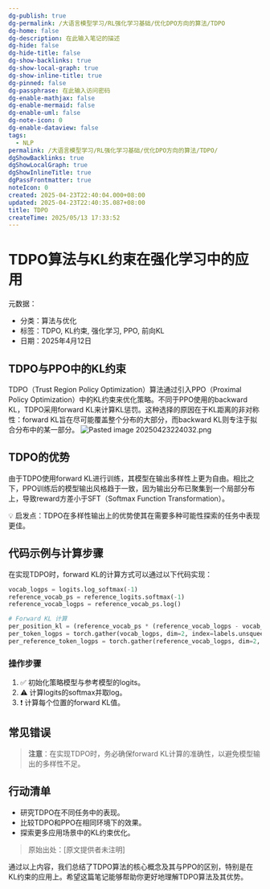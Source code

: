 ```yaml
---
dg-publish: true
dg-permalink: /大语言模型学习/RL强化学习基础/优化DPO方向的算法/TDPO
dg-home: false
dg-description: 在此输入笔记的描述
dg-hide: false
dg-hide-title: false
dg-show-backlinks: true
dg-show-local-graph: true
dg-show-inline-title: true
dg-pinned: false
dg-passphrase: 在此输入访问密码
dg-enable-mathjax: false
dg-enable-mermaid: false
dg-enable-uml: false
dg-note-icon: 0
dg-enable-dataview: false
tags:
  - NLP
permalink: /大语言模型学习/RL强化学习基础/优化DPO方向的算法/TDPO/
dgShowBacklinks: true
dgShowLocalGraph: true
dgShowInlineTitle: true
dgPassFrontmatter: true
noteIcon: 0
created: 2025-04-23T22:40:04.000+08:00
updated: 2025-04-23T22:40:35.087+08:00
title: TDPO
createTime: 2025/05/13 17:33:52
---
```




# TDPO算法与KL约束在强化学习中的应用
元数据：

- 分类：算法与优化
- 标签：TDPO, KL约束, 强化学习, PPO, 前向KL
- 日期：2025年4月12日

## TDPO与PPO中的KL约束
TDPO（Trust Region Policy Optimization）算法通过引入PPO（Proximal Policy Optimization）中的KL约束来优化策略。不同于PPO使用的backward KL，TDPO采用forward KL来计算KL惩罚。这种选择的原因在于KL距离的非对称性：forward KL旨在尽可能覆盖整个分布的大部分，而backward KL则专注于拟合分布中的某一部分。
![Pasted image 20250423224032.png](/img/user/%E9%99%84%E4%BB%B6/Pasted%20image%2020250423224032.png)


## TDPO的优势
由于TDPO使用forward KL进行训练，其模型在输出多样性上更为自由。相比之下，PPO训练后的模型输出风格趋于一致，因为输出分布已聚集到一个局部分布上，导致reward方差小于SFT（Softmax Function Transformation）。

💡 启发点：TDPO在多样性输出上的优势使其在需要多种可能性探索的任务中表现更佳。


## 代码示例与计算步骤
在实现TDPO时，forward KL的计算方式可以通过以下代码实现：

```python
vocab_logps = logits.log_softmax(-1)
reference_vocab_ps = reference_logits.softmax(-1)
reference_vocab_logps = reference_vocab_ps.log()

# Forward KL 计算
per_position_kl = (reference_vocab_ps * (reference_vocab_logps - vocab_logps)).sum(-1)
per_token_logps = torch.gather(vocab_logps, dim=2, index=labels.unsqueeze(2)).squeeze(2)
per_reference_token_logps = torch.gather(reference_vocab_logps, dim=2, index=labels.unsqueeze(2)).squeeze(2)
```

### 操作步骤
1. ✅ 初始化策略模型与参考模型的logits。
2. ⚠ 计算logits的softmax并取log。
3. ❗ 计算每个位置的forward KL值。


## 常见错误
> **注意**：在实现TDPO时，务必确保forward KL计算的准确性，以避免模型输出的多样性不足。


## 行动清单
- 研究TDPO在不同任务中的表现。
- 比较TDPO和PPO在相同环境下的效果。
- 探索更多应用场景中的KL约束优化。

> 原始出处：[原文提供者未注明]

通过以上内容，我们总结了TDPO算法的核心概念及其与PPO的区别，特别是在KL约束的应用上。希望这篇笔记能够帮助你更好地理解TDPO算法及其优势。
